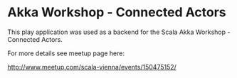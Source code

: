Akka Workshop - Connected Actors
=========

This play application was used as a backend for the Scala Akka Workshop - Connected Actors.

For more details see meetup page here:

http://www.meetup.com/scala-vienna/events/150475152/
